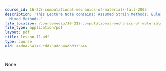 ```yaml
---
course_id: 16-225-computational-mechanics-of-materials-fall-2003
description: 'This Lecture Note contains: Assumed Strain Methods; Euler Equations;
  Mixed Methods.'
file_location: /coursemedia/16-225-computational-mechanics-of-materials-fall-2003/aed0e2547ac8cdd750dc54adbd3336aa_lesson_11.pdf
file_type: application/pdf
layout: pdf
title: lesson_11.pdf
type: course
uid: aed0e2547ac8cdd750dc54adbd3336aa

---
```

None